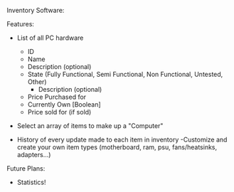 Inventory Software:

Features:

- List of all PC hardware
	- ID
	- Name
	- Description (optional)
	- State (Fully Functional, Semi Functional, Non Functional, Untested, Other)
		- Description (optional)
	- Price Purchased for
	- Currently Own [Boolean]
	- Price sold for (if sold)

- Select an array of items to make up a "Computer"
- History of every update made to each item in inventory
-Customize and create your own item types (motherboard, ram, psu, fans/heatsinks, adapters...)


Future Plans:

- Statistics!

